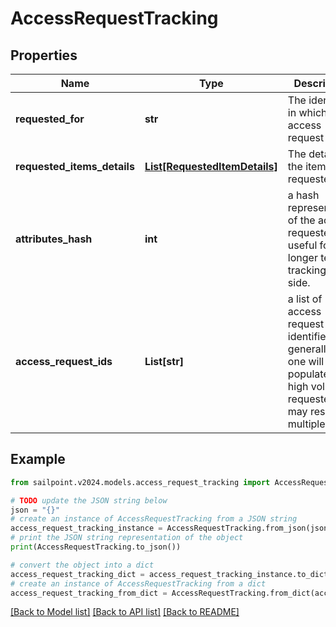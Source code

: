 # AccessRequestTracking


## Properties

Name | Type | Description | Notes
------------ | ------------- | ------------- | -------------
**requested_for** | **str** | The identity id in which the access request is for. | [optional] 
**requested_items_details** | [**List[RequestedItemDetails]**](RequestedItemDetails.md) | The details of the item requested. | [optional] 
**attributes_hash** | **int** | a hash representation of the access requested, useful for longer term tracking client side. | [optional] 
**access_request_ids** | **List[str]** | a list of access request identifiers, generally only one will be populated, but high volume requested may result in multiple ids. | [optional] 

## Example

```python
from sailpoint.v2024.models.access_request_tracking import AccessRequestTracking

# TODO update the JSON string below
json = "{}"
# create an instance of AccessRequestTracking from a JSON string
access_request_tracking_instance = AccessRequestTracking.from_json(json)
# print the JSON string representation of the object
print(AccessRequestTracking.to_json())

# convert the object into a dict
access_request_tracking_dict = access_request_tracking_instance.to_dict()
# create an instance of AccessRequestTracking from a dict
access_request_tracking_from_dict = AccessRequestTracking.from_dict(access_request_tracking_dict)
```
[[Back to Model list]](../README.md#documentation-for-models) [[Back to API list]](../README.md#documentation-for-api-endpoints) [[Back to README]](../README.md)


